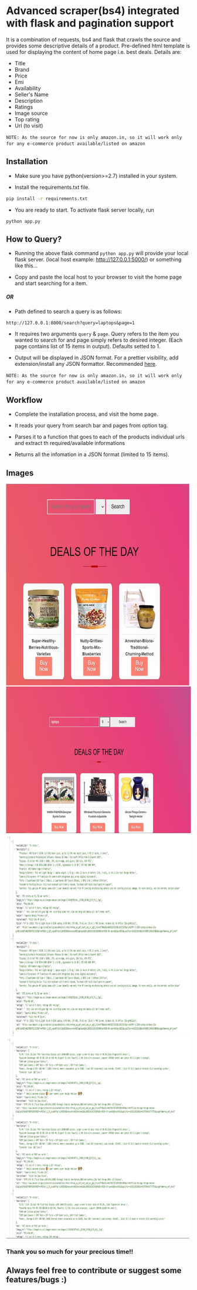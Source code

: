 # Advanced scraper(bs4) integrated with flask and pagination support

It is a combination of requests, bs4 and flask that crawls the source and provides some descriptive details of a product. Pre-defined html template is used for displaying the content of home page i.e. best deals. Details are:

- Title
- Brand
- Price
- Emi
- Availability
- Seller's Name
- Description
- Ratings
- Image source
- Top rating
- Url (to visit)

`NOTE: As the source for now is only amazon.in, so it will work only for any e-commerce product available/listed on amazon`


## Installation

- Make sure you have python(version>=2.7) installed in your system.

- Install the requirements.txt file.

```bash
pip install -r requirements.txt
```

- You are ready to start. To activate flask server locally, run

```
python app.py
```


## How to Query?

- Running the above flask command `python app.py` will provide your local flask server.
(local host example: http://127.0.0.1:5000/) or something like this...

- Copy and paste the local host to your browser to visit the home page and start searching for a item.

##### OR

- Path defined to search a query is as follows:

```
http://127.0.0.1:8000/search?query=laptops&page=1
```

- It requires two arguments `query` & `page`. Query refers to the item you wanted to search for and page simply refers to desired integer.
(Each page contains list of 15 items in output). Defaults setted to 1.

- Output will be displayed in JSON format. For a prettier visibility, add extension/install any JSON formattor. 
Recommended [here](https://chrome.google.com/webstore/detail/json-formatter/bcjindcccaagfpapjjmafapmmgkkhgoa).

`NOTE: As the source for now is only amazon.in, so it will work only for any e-commerce product available/listed on amazon`


## Workflow

- Complete the installation process, and visit the home page.

- It reads your query from search bar and pages from option tag.

- Parses it to a function that goes to each of the products individual urls and extract th required/available informations

- Returns all the infomation in a JSON format (limited to 15 items).


## Images

<img src="images/home_page.JPG" width="500" height="550">
<img src="images/home_page_with_search_query.JPG" width="600" height="400">
<br>
<img src="images/output_page_using_search_bar.JPG" width="500" height="550">
<img src="images/output_page_using_address_bar.JPG" width="500" height="550">

<br>

### Thank you so much for your precious time!!
## Always feel free to contribute or suggest some features/bugs :)